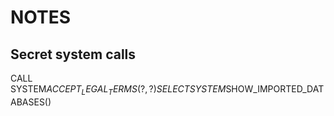 # NOTES


## Secret system calls

CALL SYSTEM$ACCEPT_LEGAL_TERMS(?, ?)
SELECT SYSTEM$SHOW_IMPORTED_DATABASES()